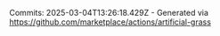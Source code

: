 Commits: 2025-03-04T13:26:18.429Z - Generated via https://github.com/marketplace/actions/artificial-grass
<br>
